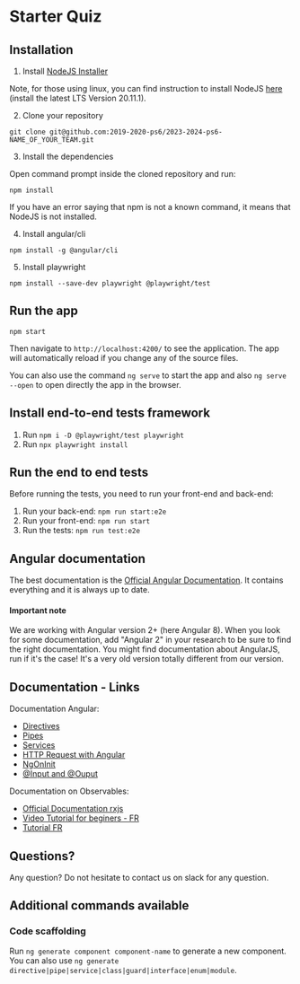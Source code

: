 # Starter Quiz

## Installation

1) Install [NodeJS Installer](https://nodejs.org/en/download/)

Note, for those using linux, you can find instruction to install
NodeJS [here](https://github.com/nodesource/distributions/blob/master/README.md#debinstall) (install the latest LTS
Version 20.11.1).

2) Clone your repository

```
git clone git@github.com:2019-2020-ps6/2023-2024-ps6-NAME_OF_YOUR_TEAM.git
```

3) Install the dependencies

Open command prompt inside the cloned repository and run:

```
npm install
```

If you have an error saying that npm is not a known command, it means that NodeJS is not installed.

4) Install angular/cli

```
npm install -g @angular/cli
```

5) Install playwright

```
npm install --save-dev playwright @playwright/test
```

## Run the app

```
npm start
```

Then navigate to `http://localhost:4200/` to see the application. The app will automatically reload if you change any of
the source files.

You can also use the command `ng serve` to start the app and also `ng serve --open` to open directly the app in the
browser.

## Install end-to-end tests framework

1) Run `npm i -D @playwright/test playwright`
2) Run `npx playwright install`

## Run the end to end tests

Before running the tests, you need to run your front-end and back-end:

1) Run your back-end: `npm run start:e2e`
2) Run your front-end: `npm run start`
3) Run the tests:  `npm run test:e2e`

## Angular documentation

The best documentation is the [Official Angular Documentation](https://angular.io/docs).
It contains everything and it is always up to date.

#### Important note

We are working with Angular version 2+ (here Angular 8). When you look for some documentation, add "Angular 2" in your
research to be sure to find the right documentation. You might find documentation about AngularJS, run if it's the case!
It's a very old version totally different from our version.

## Documentation - Links

Documentation Angular:

- [Directives](https://angular.io/docs/ts/latest/guide/attribute-directives.html)
- [Pipes](https://angular.io/docs/ts/latest/guide/pipes.html)
- [Services](https://angular.io/docs/ts/latest/tutorial/toh-pt4.html)
- [HTTP Request with Angular](https://angular.io/docs/ts/latest/guide/server-communication.html)
- [NgOnInit](https://angular.io/docs/ts/latest/tutorial/toh-pt4.html#the-ngoninit-lifecycle-hook)
- [@Input and @Ouput](https://angular.io/docs/ts/latest/cookbook/component-communication.html)

Documentation on Observables:

- [Official Documentation rxjs](http://reactivex.io/rxjs/class/es6/Observable.js~Observable.html)
- [Video Tutorial for beginers - FR](http://www.meanjs.fr/rxjs-tutoriel-1-creer-un-observable/)
- [Tutorial FR](http://home.heeere.com/tech-intro-programmation-reactive.html)

## Questions?

Any question? Do not hesitate to contact us on slack for any question.

## Additional commands available

### Code scaffolding

Run `ng generate component component-name` to generate a new component. You can also
use `ng generate directive|pipe|service|class|guard|interface|enum|module`.
